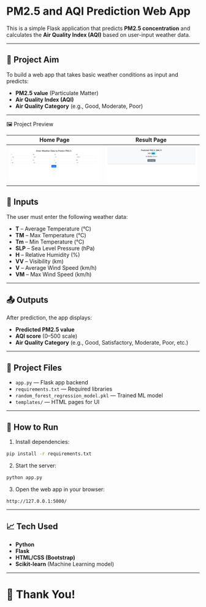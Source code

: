 # PM2.5 and AQI Prediction Web App

This is a simple Flask application that predicts **PM2.5 concentration** and calculates the **Air Quality Index (AQI)** based on user-input weather data.

---

## 🎯 Project Aim

To build a web app that takes basic weather conditions as input and predicts:
- **PM2.5 value** (Particulate Matter)
- **Air Quality Index (AQI)**
- **Air Quality Category** (e.g., Good, Moderate, Poor)

---

🖼️ Project Preview

| Home Page | Result Page |
|:---------:|:-----------:|
| ![Home](images/home_screen.png) | ![Result](images/result_screen.png) |


## 🔢 Inputs

The user must enter the following weather data:
- **T** – Average Temperature (°C)
- **TM** – Max Temperature (°C)
- **Tm** – Min Temperature (°C)
- **SLP** – Sea Level Pressure (hPa)
- **H** – Relative Humidity (%)
- **VV** – Visibility (km)
- **V** – Average Wind Speed (km/h)
- **VM** – Max Wind Speed (km/h)

---

## 📤 Outputs

After prediction, the app displays:
- **Predicted PM2.5 value**
- **AQI score** (0–500 scale)
- **Air Quality Category** (e.g., Good, Satisfactory, Moderate, Poor, etc.)

---

## 📂 Project Files

- `app.py` — Flask app backend
- `requirements.txt` — Required libraries
- `random_forest_regression_model.pkl` — Trained ML model
- `templates/` — HTML pages for UI

---

## 🚀 How to Run

1. Install dependencies:

```bash
pip install -r requirements.txt
```

2. Start the server:

```bash
python app.py
```

3. Open the web app in your browser:

```
http://127.0.0.1:5000/
```

---

## 📈 Tech Used

- **Python**
- **Flask**
- **HTML/CSS (Bootstrap)**
- **Scikit-learn** (Machine Learning model)

---

# 🌟 Thank You!
